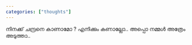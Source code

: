 ```yaml
---
categories: ["thoughts"]
---
```

നിനക്ക് ചന്ദ്രനെ കാണാമോ ? എനിക്കും കണാല്ലോ.. അപ്പൊ നമ്മൾ അത്രേം അടുത്താ.. 
